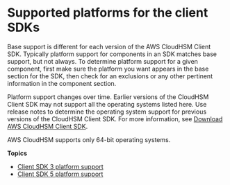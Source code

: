 # Supported platforms for the client SDKs<a name="client-supported-platforms"></a>

Base support is different for each version of the AWS CloudHSM Client SDK\. Typically platform support for components in an SDK matches base support, but not always\. To determine platform support for a given component, first make sure the platform you want appears in the base section for the SDK, then check for an exclusions or any other pertinent information in the component section\.

Platform support changes over time\. Earlier versions of the CloudHSM Client SDK may not support all the operating systems listed here\. Use release notes to determine the operating system support for previous versions of the CloudHSM Client SDK\. For more information, see [Download AWS CloudHSM Client SDK](client-history.md)\.

AWS CloudHSM supports only 64\-bit operating systems\.

**Topics**
+ [Client SDK 3 platform support](sdk3-support.md)
+ [Client SDK 5 platform support](sdk8-support.md)